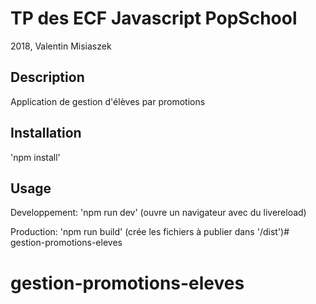 # TP des ECF Javascript PopSchool

2018, Valentin Misiaszek

## Description

Application de gestion d'élèves par promotions

## Installation

'npm install'

## Usage

Developpement: 'npm run dev' (ouvre un navigateur avec du livereload)

Production: 'npm run build' (crée les fichiers à publier dans '/dist')# gestion-promotions-eleves
# gestion-promotions-eleves
